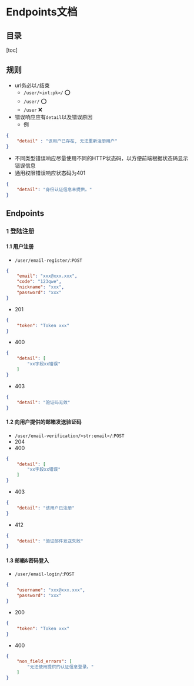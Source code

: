 # Endpoints文档

## 目录

[toc]

## 规则

* url务必以`/`结束
  * `/user/<int:pk>/` ⭕️
  * `/user/` ⭕️
  * `/user` ❌
* 错误响应应有`detail`以及错误原因
  * 例

```json
{
    "detail" : "该用户已存在, 无法重新注册用户"
}
```

* 不同类型错误响应尽量使用不同的HTTP状态码，以方便前端根据状态码显示错误信息
* 通用权限错误响应状态码为401

```json
{
    "detail": "身份认证信息未提供。"
}
```

## Endpoints

### 1 登陆注册

#### 1.1 用户注册

* `/user/email-register/`:`POST`

```json
{
    "email": "xxx@xxx.xxx",
    "code": "123qwe",
    "nickname": "xxx",
    "password": "xxx"
}
```

* 201

```json
{
    "token": "Token xxx"
}
```

* 400

```json
{
    "detail": [
        "xx字段xx错误"
    ]
}
```

* 403

```json
{
    "detail": "验证码无效"
}
```

#### 1.2 向用户提供的邮箱发送验证码

* `/user/email-verification/<str:email>/`:`POST`
* 204
* 400

```json
{
    "detail": [
        "xx字段xx错误"
    ]
}
```

* 403

```json
{
    "detail": "该用户已注册"
}
```

* 412

```json
{
    "detail": "验证邮件发送失败"
}
```

#### 1.3 邮箱&密码登入

* `/user/email-login/`:`POST`

```json
{
    "username": "xxx@xxx.xxx",
    "password": "xxx"
}
```

* 200

```json
{
    "token": "Token xxx"
}
```

* 400

```json
{
    "non_field_errors": [
        "无法使用提供的认证信息登录。"
    ]
}
```
